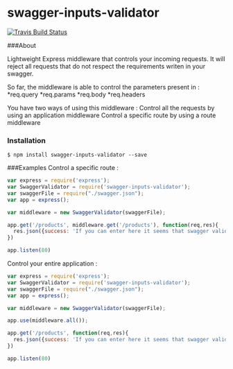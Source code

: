 # swagger-inputs-validator

[![Travis Build Status](https://travis-ci.org/michwii/swagger-inputs-validator.svg?branch=master)](https://travis-ci.org/michwii/swagger-inputs-validator.svg?branch=master)

###About

Lightweight Express middleware that controls your incoming requests.
It will reject all requests that do not respect the requirements writen in your swagger.

So far, the middleware is able to control the parameters present in :
*req.query
*req.params
*req.body
*req.headers

You have two ways of using this middleware :
Control all the requests by using an application middleware
Control a specific route by using a route middleware

### Installation
```
$ npm install swagger-inputs-validator --save
```

###Examples
Control a specific route :
```JavaScript
var express = require('express');
var SwaggerValidator = require('swagger-inputs-validator');
var swaggerFile = require("./swagger.json");
var app = express();

var middleware = new SwaggerValidator(swaggerFile);

app.get('/products', middleware.get('/products'), function(req,res){
  res.json({success: 'If you can enter here it seems that swagger validator let you get in'});
})

app.listen(80)

```

Control your entire application : 
```JavaScript
var express = require('express');
var SwaggerValidator = require('swagger-inputs-validator');
var swaggerFile = require("./swagger.json");
var app = express();

var middleware = new SwaggerValidator(swaggerFile);

app.use(middleware.all());

app.get('/products', function(req,res){
  res.json({success: 'If you can enter here it seems that swagger validator let you get in'});
})

app.listen(80)

```
